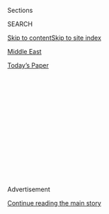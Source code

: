 <div id="app">

<div>

<div>

<div>

<div class="NYTAppHideMasthead css-1q2w90k e1suatyy0">

<div class="section css-ui9rw0 e1suatyy2">

<div class="css-eph4ug er09x8g0">

<div class="css-6n7j50">

</div>

<span class="css-1dv1kvn">Sections</span>

<div class="css-10488qs">

<span class="css-1dv1kvn">SEARCH</span>

</div>

[Skip to content](#site-content)[Skip to site index](#site-index)

</div>

<div id="masthead-section-label" class="css-1wr3we4 eaxe0e00">

[Middle East](https://www.nytimes.com/section/world/middleeast)

</div>

<div class="css-10698na e1huz5gh0">

</div>

</div>

<div id="masthead-bar-one" class="section hasLinks css-15hmgas e1csuq9d3">

<div class="css-uqyvli e1csuq9d0">

</div>

<div class="css-1uqjmks e1csuq9d1">

</div>

<div class="css-9e9ivx">

[](https://myaccount.nytimes.com/auth/login?response_type=cookie&client_id=vi)

</div>

<div class="css-1bvtpon e1csuq9d2">

[Today’s Paper](https://www.nytimes.com/section/todayspaper)

</div>

</div>

</div>

</div>

<div data-aria-hidden="false">

<div id="site-content" role="main">

<div>

<div class="css-1aor85t" style="opacity:0.000000001;z-index:-1;visibility:hidden">

<div class="css-1hqnpie">

<div class="css-epjblv">

<span class="css-17xtcya">[Middle
East](/section/world/middleeast)</span><span class="css-x15j1o">|</span><span class="css-fwqvlz">Dozens
Suffocate in Syria as Government Is Accused of Chemical Attack</span>

</div>

<div class="css-k008qs">

<div class="css-1iwv8en">

<span class="css-18z7m18"></span>

<div>

</div>

</div>

<span class="css-1n6z4y">https://nyti.ms/2v2YRAL</span>

<div class="css-1705lsu">

<div class="css-4xjgmj">

<div class="css-4skfbu" role="toolbar" data-aria-label="Social Media Share buttons, Save button, and Comments Panel with current comment count" data-testid="share-tools">

  - 
  - 
  - 
  - 
    
    <div class="css-6n7j50">
    
    </div>

  - 

</div>

</div>

</div>

</div>

</div>

</div>

<div id="NYT_TOP_BANNER_REGION" class="css-13pd83m">

</div>

<div id="top-wrapper" class="css-1sy8kpn">

<div id="top-slug" class="css-l9onyx">

Advertisement

</div>

[Continue reading the main story](#after-top)

<div class="ad top-wrapper" style="text-align:center;height:100%;display:block;min-height:250px">

<div id="top" class="place-ad" data-position="top" data-size-key="top">

</div>

</div>

<div id="after-top">

</div>

</div>

<div id="sponsor-wrapper" class="css-1hyfx7x">

<div id="sponsor-slug" class="css-19vbshk">

Supported by

</div>

[Continue reading the main story](#after-sponsor)

<div id="sponsor" class="ad sponsor-wrapper" style="text-align:center;height:100%;display:block">

</div>

<div id="after-sponsor">

</div>

</div>

<div class="css-1vkm6nb ehdk2mb0">

# Dozens Suffocate in Syria as Government Is Accused of Chemical Attack

</div>

<div class="css-79elbk" data-testid="photoviewer-wrapper">

<div class="css-z3e15g" data-testid="photoviewer-wrapper-hidden">

</div>

<div class="css-1a48zt4 ehw59r15" data-testid="photoviewer-children">

![<span class="css-16f3y1r e13ogyst0" data-aria-hidden="true">A video
image provided by the Syrian Civil Defense, an aid group, of toddlers
being treated by medical workers after a suspected chemical attack in
the Damascus suburb of Douma on
Sunday.</span><span class="css-cnj6d5 e1z0qqy90" itemprop="copyrightHolder"><span class="css-1ly73wi e1tej78p0">Credit...</span><span><span>Syrian
Civil Defense White Helmets, via Associated
Press</span></span></span>](https://static01.nyt.com/images/2018/04/09/world/09Damascus1/merlin_136555428_7439ba87-4dca-4559-902b-cfab0f5b22af-articleLarge.jpg?quality=75&auto=webp&disable=upscale)

</div>

</div>

<div class="css-xt80pu e12qa4dv0">

<div class="css-18e8msd">

<div class="css-vp77d3 epjyd6m0">

<div class="css-1baulvz">

By [<span class="css-1baulvz last-byline" itemprop="name">Ben
Hubbard</span>](https://www.nytimes.com/by/ben-hubbard)

</div>

</div>

  - April 8, 2018

  - 
    
    <div class="css-4xjgmj">
    
    <div class="css-d8bdto" role="toolbar" data-aria-label="Social Media Share buttons, Save button, and Comments Panel with current comment count" data-testid="share-tools">
    
      - 
      - 
      - 
      - 
        
        <div class="css-6n7j50">
        
        </div>
    
      - 
    
    </div>
    
    </div>

</div>

</div>

<div class="section meteredContent css-1r7ky0e" name="articleBody" itemprop="articleBody">

<div class="css-1fanzo5 StoryBodyCompanionColumn">

<div class="css-53u6y8">

BEIRUT, Lebanon — Dozens of Syrians choked to death after a suspected
chemical attack struck the rebel-held suburb of Douma, east of Damascus,
with aid groups on Sunday blaming President Bashar al-Assad’s government
for the assault and [Western governments expressing
outrage](https://www.nytimes.com/2018/04/08/world/middleeast/syria-trump-assad.html).

Rescue workers in Syria reported finding at least 42 people dead in
their homes from apparent suffocation, and antigovernment activists
circulated videos of lifeless men, women and children sprawled out on
floors and in stairwells, many with white foam coming from their mouths
and nostrils.

A stream of patients with burning eyes and breathing problems were
rushed to clinics after the attack at dusk on Saturday, medical and
rescue groups said.

The attack appeared to break the will of Douma’s rebels, who agreed on
Sunday to a deal with the government to hand the area over and be bused
to another area outside government control in the country’s north.
Thousands of fighters and tens of thousands of their relatives are
expected to leave soon.

The latest atrocity in Syria’s agonizing seven-year civil war drew
immediate condemnation from the United States and the European Union,
but Mr. Assad’s allies in Moscow and Tehran dismissed allegations of a
chemical attack as “bogus.”

The British Foreign Office called for an urgent investigation and said
that if the use of chemical weapons proved to be true, “it is further
proof of Assad’s brutality.”

The United States government said it was working to verify whether
chemical weapons had been used. A new, confirmed chemical attack in
Syria would pose [a
dilemma](https://www.nytimes.com/2018/04/08/world/middleeast/syria-trump-assad.html)
for President Trump, who ordered [military strikes on a Syrian air
base](https://www.nytimes.com/2017/04/06/world/middleeast/us-said-to-weigh-military-responses-to-syrian-chemical-attack.html)
after a chemical attack last year to punish Mr. Assad but has more
recently said [he wanted to get the United States out of
Syria](https://www.nytimes.com/2018/04/04/world/middleeast/trump-syria-troops.html).

In posts on Twitter on Sunday, Mr. Trump condemned the attack, blaming
Iran and President Vladimir V. Putin of Russia for supporting the Syrian
government and warning of consequences. White House officials did not
rule out a military response.

</div>

</div>

<div class="css-cfo9c3">

</div>

<div style="max-width:100%;margin:0 auto">

<div id="100000005839527" class="css-17dprlf" data-slug="09damascusLOOP2" style="max-width:1024px">

</div>

</div>

<div class="css-1fanzo5 StoryBodyCompanionColumn">

<div class="css-53u6y8">

Mr. Trump also took a jab at former President Barack Obama, who declined
to respond militarily to evidence that the Syrian government had gassed
its own people in 2013.

“If President Obama had crossed his stated Red Line In The Sand, the
Syrian disaster would have ended long ago\! Animal Assad would have been
history\!” [Mr. Trump
tweeted.](https://twitter.com/realDonaldTrump/status/982969547283161090)

([Burning eyes, foaming mouths: Here is a look at the major episodes of
suspected chemical attacks in Syria in recent
years](https://www.nytimes.com/2018/04/08/world/middleeast/syria-chemical-attacks-assad.html).)

State news media in Syria denied that government forces had used
chemical weapons and accused the Islamist rebel group that controls
Douma, the Army of Islam, of fabricating the videos to solicit
international support as defeat loomed.

The Russian Foreign and Defense Ministries also denied that chemical
weapons had been used.

It was not possible to independently verify the reports because Douma is
surrounded by Syrian government forces, which prevent access by
journalists, aid workers and investigators.

The attack occurred near the end of a monthslong push by the Syrian
government to retake a group of towns east of Damascus known as Eastern
Ghouta. The towns have been held by rebels seeking to topple Mr. Assad
since the early years of the Syrian war, and the rebels have often
shelled Damascus, killing civilians.

The Syrian government and its allies — the Russian military and militias
backed by Iran — have surrounded and bombarded the area, killing more
than 1,600 people and forcing tens of thousands to flee, according to
the Syrian Observatory for Human Rights, which monitors the conflict
from Britain through contacts in Syria.

Douma is the last remaining town in the area still controlled by rebels,
and the Syrian government has vowed to retake it.

</div>

</div>

<div class="css-79elbk" data-testid="photoviewer-wrapper">

<div class="css-z3e15g" data-testid="photoviewer-wrapper-hidden">

</div>

<div class="css-1a48zt4 ehw59r15" data-testid="photoviewer-children">

![<span class="css-16f3y1r e13ogyst0" data-aria-hidden="true">A picture
said to show victims of the attack in a building in
Douma.</span><span class="css-cnj6d5 e1z0qqy90" itemprop="copyrightHolder"><span class="css-1ly73wi e1tej78p0">Credit...</span><span>Syrian
Civil Defense White Helmets, via Associated
Press</span></span>](https://static01.nyt.com/images/2018/04/09/world/09Damascus3/merlin_136558434_b3e7b6d1-ee85-470e-8b24-5fd119ffd9ca-articleLarge.jpg?quality=75&auto=webp&disable=upscale)

</div>

</div>

<div class="css-1fanzo5 StoryBodyCompanionColumn">

<div class="css-53u6y8">

A day earlier, after the government began a new offensive against the
area, Hussein Mortada, a Lebanese reporter who supports the Syrian
government, released a video of himself on a hill near Douma as columns
of smoke from government attacks rose in the background.

“These are appetizers,” he said. “The story is bigger than a ground
invasion. There is something they will see today if the story continues.
They will feel something very strong.”

The intensity of the shelling and airstrikes caused many residents to
seek safety in basements, which could have made them more vulnerable to
poisonous gases.

On Saturday afternoon, 15 people, including women and children, reported
breathing problems after an airstrike in their area, Mahmoud Aadam, a
spokesman for the Syrian Civil Defense, the so-called White Helmets, who
rescue people in the wake of airstrikes, said via [Facebook
Live](https://www.facebook.com/SCDrifdimashq/videos/2186279348064029/)
on Sunday.

Then, after dark, a government helicopter dropped exploding barrels that
dispersed an unknown chemical substance that affected many more people,
Mr. Aadam said. The continued assaults made it hard for rescue workers
to look for victims, he said, meaning that it was difficult to establish
a comprehensive death toll.

As of Sunday morning, rescue workers were “going into homes and finding
people dead,” he said.

In [a joint
statement](https://www.sams-usa.net/press_release/sams-syrian-civil-defense-condemn-chemical-attack-douma/),
the Syrian Civil Defense and the Syrian American Medical Society, which
supports clinics in opposition areas of Syria, said that more than 500
people had gone to medical centers after the assault “with symptoms
indicative of exposure to a chemical agent.” Those symptoms included
trouble breathing, foaming at the mouth, burning eyes and the “emission
of a chlorine-like odor.”

One person was dead on arrival at a clinic, six others died after they
got there, and rescue workers reported finding more than 42 dead in
their homes, the statement said. The bodies could not be evacuated
because of strong odors and a lack of protective equipment.

“The reported symptoms indicate that the victims suffocated from the
exposure to toxic chemicals,” the statement said.

</div>

</div>

<div class="css-79elbk" data-testid="photoviewer-wrapper">

<div class="css-z3e15g" data-testid="photoviewer-wrapper-hidden">

</div>

<div class="css-1a48zt4 ehw59r15" data-testid="photoviewer-children">

<div class="css-1xdhyk6 erfvjey0">

<span class="css-1ly73wi e1tej78p0">Image</span>

<div class="css-zjzyr8">

<div data-testid="lazyimage-container" style="height:257.77777777777777px">

</div>

</div>

</div>

<span class="css-16f3y1r e13ogyst0" data-aria-hidden="true">Pro-Syrian
government forces advancing toward Douma on
Saturday.</span><span class="css-cnj6d5 e1z0qqy90" itemprop="copyrightHolder"><span class="css-1ly73wi e1tej78p0">Credit...</span><span>Agence
France-Presse — Getty Images</span></span>

</div>

</div>

<div class="css-1fanzo5 StoryBodyCompanionColumn">

<div class="css-53u6y8">

The Syrian Observatory for Human Rights, which did not confirm the use
of chemical agents, said that 56 people, including women and children,
had been killed in the past 24 hours, including 21 who suffocated in the
basements of buildings that had collapsed on them. About 500 others were
wounded in the bombardment, and 70 had breathing troubles, the group
said.

“The Assad regime and its backers must be held accountable, and any
further attacks prevented immediately,” a State Department spokeswoman,
Heather Nauert, said in a statement. Ms. Nauert noted [a sarin gas
attack in
April 2017](https://www.nytimes.com/2017/04/04/world/middleeast/syria-gas-attack.html)
in northwestern Syria that the United States and the United Nations
blamed on the Syrian government.

“The United States calls on Russia to end this unmitigated support
immediately and work with the international community to prevent
further, barbaric chemical weapons attacks,” Ms. Nauert said.

Foreign Minister Jean-Yves Le Drian of France on Sunday said reports of
the chemical attack were extremely worrying and called for the United
Nations Security Council to meet quickly to examine the situation.

The Russian Foreign Ministry dismissed the reports as fake.

“The spread of bogus stories about the use of chlorine and other
poisonous substances by government forces continues,” the ministry said
in a statement. “The aim of such deceitful speculation, lacking any kind
of grounding, is to shield terrorists,” it added, “and to attempt to
justify possible external uses of force.”

Bahram Qasemi, the spokesman for Iran’s Foreign Ministry, said on Sunday
that reports of the gas attack were not based on facts and were an “an
excuse” by the United States and Western countries to take military
action against Damascus, the official Iranian news agency IRNA reported.

Mr. Obama struggled with how to respond to such attacks in Syria. After
declaring the use of chemical weapons a “red line,” he declined to
respond militarily when [a chemical
attack](http://www.nytimes.com/2013/08/27/world/middleeast/blasts-in-the-night-a-smell-and-a-flood-of-syrian-victims.html)
by the Syrian government in 2013 killed more than 1,400 people near
Damascus, according to a United States assessment.

Instead, the United States and Russia reached an agreement to have Syria
surrender its chemical weapons stockpiles and dismantle its capabilities
to make new ones.

The agreement was celebrated at the time, but multiple chemical attacks
since then have been blamed on the Syrian government, raising questions
about how effective the agreement was.

</div>

</div>

</div>

<div>

</div>

<div>

</div>

<div>

</div>

<div>

<div id="bottom-wrapper" class="css-1ede5it">

<div id="bottom-slug" class="css-l9onyx">

Advertisement

</div>

[Continue reading the main story](#after-bottom)

<div id="bottom" class="ad bottom-wrapper" style="text-align:center;height:100%;display:block;min-height:90px">

</div>

<div id="after-bottom">

</div>

</div>

</div>

</div>

</div>

## Site Index

<div>

</div>

## Site Information Navigation

  - [© <span>2020</span> <span>The New York Times
    Company</span>](https://help.nytimes.com/hc/en-us/articles/115014792127-Copyright-notice)

<!-- end list -->

  - [NYTCo](https://www.nytco.com/)
  - [Contact
    Us](https://help.nytimes.com/hc/en-us/articles/115015385887-Contact-Us)
  - [Work with us](https://www.nytco.com/careers/)
  - [Advertise](https://nytmediakit.com/)
  - [T Brand Studio](http://www.tbrandstudio.com/)
  - [Your Ad
    Choices](https://www.nytimes.com/privacy/cookie-policy#how-do-i-manage-trackers)
  - [Privacy](https://www.nytimes.com/privacy)
  - [Terms of
    Service](https://help.nytimes.com/hc/en-us/articles/115014893428-Terms-of-service)
  - [Terms of
    Sale](https://help.nytimes.com/hc/en-us/articles/115014893968-Terms-of-sale)
  - [Site Map](https://spiderbites.nytimes.com)
  - [Help](https://help.nytimes.com/hc/en-us)
  - [Subscriptions](https://www.nytimes.com/subscription?campaignId=37WXW)

</div>

</div>

</div>

</div>
